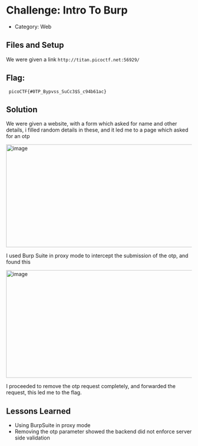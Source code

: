 # Challenge: Intro To Burp
- Category: Web

## Files and Setup
We were given a link `http://titan.picoctf.net:56929/`

## Flag: 
` picoCTF{#0TP_Bypvss_SuCc3$S_c94b61ac}`

## Solution
We were given a website, with a form which asked for name and other details, i filled random details in these, and it led me to a page which asked for an otp

<img width="735" height="279" alt="image" src="https://github.com/user-attachments/assets/dddd9034-ebb0-4f01-8dcf-98386639df70" />

I used Burp Suite in proxy mode to intercept the submission of the otp, and found this 

<img width="652" height="292" alt="image" src="https://github.com/user-attachments/assets/04ba495b-d96a-463b-a44b-85778d99de22" />

I proceeded to remove the otp request completely, and forwarded the request, this led me to the flag.


## Lessons Learned
- Using BurpSuite in proxy mode 
- Removing the otp parameter showed the backend did not enforce server side validation


